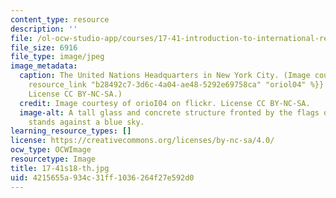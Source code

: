 ```yaml
---
content_type: resource
description: ''
file: /ol-ocw-studio-app/courses/17-41-introduction-to-international-relations-spring-2018/4215655a934c31ff1036264f27e592d0_17-41s18-th.jpg
file_size: 6916
file_type: image/jpeg
image_metadata:
  caption: The United Nations Headquarters in New York City. (Image courtesy of {{%
    resource_link "b28492c7-3d6c-4a04-ae48-5292e69758ca" "oriol04" %}} on flickr.
    License CC BY-NC-SA.)
  credit: Image courtesy of orioI04 on flickr. License CC BY-NC-SA.
  image-alt: A tall glass and concrete structure fronted by the flags of various nations
    stands against a blue sky.
learning_resource_types: []
license: https://creativecommons.org/licenses/by-nc-sa/4.0/
ocw_type: OCWImage
resourcetype: Image
title: 17-41s18-th.jpg
uid: 4215655a-934c-31ff-1036-264f27e592d0
---
```

